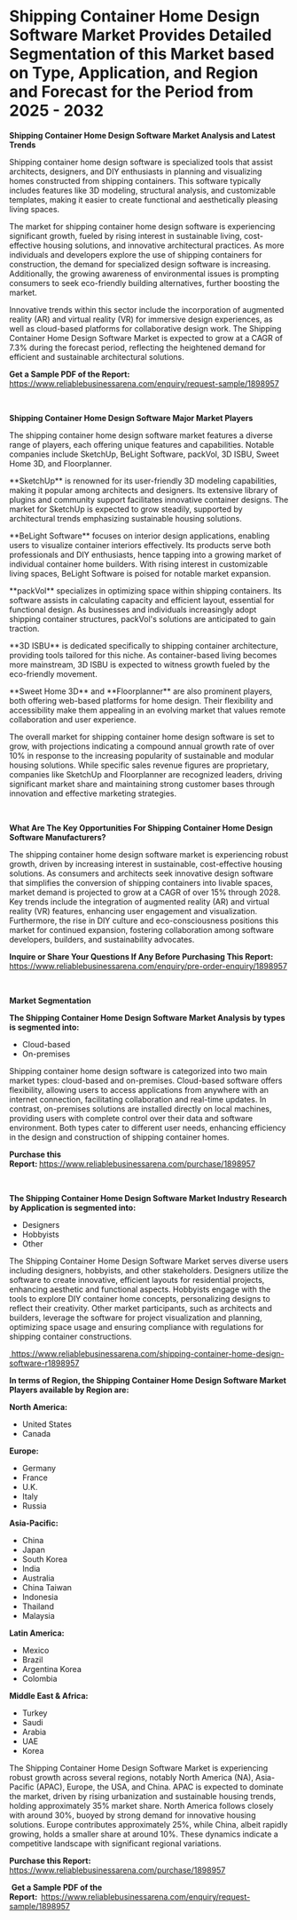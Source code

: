 <p><h1>Shipping Container Home Design Software Market Provides Detailed Segmentation of this Market based on Type, Application, and Region and Forecast for the Period from 2025 - 2032</h1></p><p><strong>Shipping Container Home Design Software Market Analysis and Latest Trends</strong></p>
<p><p>Shipping container home design software is specialized tools that assist architects, designers, and DIY enthusiasts in planning and visualizing homes constructed from shipping containers. This software typically includes features like 3D modeling, structural analysis, and customizable templates, making it easier to create functional and aesthetically pleasing living spaces.</p><p>The market for shipping container home design software is experiencing significant growth, fueled by rising interest in sustainable living, cost-effective housing solutions, and innovative architectural practices. As more individuals and developers explore the use of shipping containers for construction, the demand for specialized design software is increasing. Additionally, the growing awareness of environmental issues is prompting consumers to seek eco-friendly building alternatives, further boosting the market.</p><p>Innovative trends within this sector include the incorporation of augmented reality (AR) and virtual reality (VR) for immersive design experiences, as well as cloud-based platforms for collaborative design work. The Shipping Container Home Design Software Market is expected to grow at a CAGR of 7.3% during the forecast period, reflecting the heightened demand for efficient and sustainable architectural solutions.</p></p>
<p><strong>Get a Sample PDF of the Report:&nbsp;</strong> <a href="https://www.reliablebusinessarena.com/enquiry/request-sample/1898957?utm_campaign=3057&utm_medium=2&utm_source=Github&utm_content=ia&utm_term=19042025&utm_id=shipping-container-home-design-software">https://www.reliablebusinessarena.com/enquiry/request-sample/1898957</a></p>
<p>&nbsp;</p>
<p><strong>Shipping Container Home Design Software Major Market Players</strong></p>
<p><p>The shipping container home design software market features a diverse range of players, each offering unique features and capabilities. Notable companies include SketchUp, BeLight Software, packVol, 3D ISBU, Sweet Home 3D, and Floorplanner.</p><p>**SketchUp** is renowned for its user-friendly 3D modeling capabilities, making it popular among architects and designers. Its extensive library of plugins and community support facilitates innovative container designs. The market for SketchUp is expected to grow steadily, supported by architectural trends emphasizing sustainable housing solutions.</p><p>**BeLight Software** focuses on interior design applications, enabling users to visualize container interiors effectively. Its products serve both professionals and DIY enthusiasts, hence tapping into a growing market of individual container home builders. With rising interest in customizable living spaces, BeLight Software is poised for notable market expansion.</p><p>**packVol** specializes in optimizing space within shipping containers. Its software assists in calculating capacity and efficient layout, essential for functional design. As businesses and individuals increasingly adopt shipping container structures, packVol's solutions are anticipated to gain traction.</p><p>**3D ISBU** is dedicated specifically to shipping container architecture, providing tools tailored for this niche. As container-based living becomes more mainstream, 3D ISBU is expected to witness growth fueled by the eco-friendly movement.</p><p>**Sweet Home 3D** and **Floorplanner** are also prominent players, both offering web-based platforms for home design. Their flexibility and accessibility make them appealing in an evolving market that values remote collaboration and user experience.</p><p>The overall market for shipping container home design software is set to grow, with projections indicating a compound annual growth rate of over 10% in response to the increasing popularity of sustainable and modular housing solutions. While specific sales revenue figures are proprietary, companies like SketchUp and Floorplanner are recognized leaders, driving significant market share and maintaining strong customer bases through innovation and effective marketing strategies.</p></p>
<p>&nbsp;</p>
<p><strong>What Are The Key Opportunities For Shipping Container Home Design Software Manufacturers?</strong></p>
<p><p>The shipping container home design software market is experiencing robust growth, driven by increasing interest in sustainable, cost-effective housing solutions. As consumers and architects seek innovative design software that simplifies the conversion of shipping containers into livable spaces, market demand is projected to grow at a CAGR of over 15% through 2028. Key trends include the integration of augmented reality (AR) and virtual reality (VR) features, enhancing user engagement and visualization. Furthermore, the rise in DIY culture and eco-consciousness positions this market for continued expansion, fostering collaboration among software developers, builders, and sustainability advocates.</p></p>
<p><strong>Inquire or Share Your Questions If Any Before Purchasing This Report:</strong> <a href="https://www.reliablebusinessarena.com/enquiry/pre-order-enquiry/1898957?utm_campaign=3057&utm_medium=2&utm_source=Github&utm_content=ia&utm_term=19042025&utm_id=shipping-container-home-design-software">https://www.reliablebusinessarena.com/enquiry/pre-order-enquiry/1898957</a></p>
<p>&nbsp;</p>
<p><strong>Market Segmentation</strong></p>
<p><strong>The Shipping Container Home Design Software Market Analysis by types is segmented into:</strong></p>
<p><ul><li>Cloud-based</li><li>On-premises</li></ul></p>
<p><p>Shipping container home design software is categorized into two main market types: cloud-based and on-premises. Cloud-based software offers flexibility, allowing users to access applications from anywhere with an internet connection, facilitating collaboration and real-time updates. In contrast, on-premises solutions are installed directly on local machines, providing users with complete control over their data and software environment. Both types cater to different user needs, enhancing efficiency in the design and construction of shipping container homes.</p></p>
<p><strong>Purchase this Report:&nbsp;</strong><a href="https://www.reliablebusinessarena.com/purchase/1898957?utm_campaign=3057&utm_medium=2&utm_source=Github&utm_content=ia&utm_term=19042025&utm_id=shipping-container-home-design-software">https://www.reliablebusinessarena.com/purchase/1898957</a></p>
<p>&nbsp;</p>
<p><strong>The Shipping Container Home Design Software Market Industry Research by Application is segmented into:</strong></p>
<p><ul><li>Designers</li><li>Hobbyists</li><li>Other</li></ul></p>
<p><p>The Shipping Container Home Design Software Market serves diverse users including designers, hobbyists, and other stakeholders. Designers utilize the software to create innovative, efficient layouts for residential projects, enhancing aesthetic and functional aspects. Hobbyists engage with the tools to explore DIY container home concepts, personalizing designs to reflect their creativity. Other market participants, such as architects and builders, leverage the software for project visualization and planning, optimizing space usage and ensuring compliance with regulations for shipping container constructions.</p></p>
<p><a href="https://www.reliablebusinessarena.com/shipping-container-home-design-software-r1898957?utm_campaign=3057&utm_medium=2&utm_source=Github&utm_content=ia&utm_term=19042025&utm_id=shipping-container-home-design-software">&nbsp;https://www.reliablebusinessarena.com/shipping-container-home-design-software-r1898957</a></p>
<p><strong>In terms of Region, the Shipping Container Home Design Software Market Players available by Region are:</strong></p>
<p>
    <p> <strong> North America: </strong>
        <ul>
            <li>United States</li>
            <li>Canada</li>
        </ul>
        </p> 
    <p> <strong> Europe: </strong>
        <ul>
            <li>Germany</li>
            <li>France</li>
            <li>U.K.</li>
            <li>Italy</li>
            <li>Russia</li>
        </ul>
        </p> 
    <p> <strong> Asia-Pacific: </strong>
        <ul>
            <li>China</li>
            <li>Japan</li>
            <li>South Korea</li>
            <li>India</li>
            <li>Australia</li>
            <li>China Taiwan</li>
            <li>Indonesia</li>
            <li>Thailand</li>
            <li>Malaysia</li>
        </ul>
        </p> 
    <p> <strong> Latin America: </strong>
        <ul>
            <li>Mexico</li>
            <li>Brazil</li>
            <li>Argentina Korea</li>
            <li>Colombia</li>
        </ul>
        </p> 
    <p> <strong> Middle East & Africa: </strong>
        <ul>
            <li>Turkey</li>
            <li>Saudi</li>
            <li>Arabia</li>
            <li>UAE</li>
            <li>Korea</li>
        </ul>
    </p>
    </p>
<p><p>The Shipping Container Home Design Software Market is experiencing robust growth across several regions, notably North America (NA), Asia-Pacific (APAC), Europe, the USA, and China. APAC is expected to dominate the market, driven by rising urbanization and sustainable housing trends, holding approximately 35% market share. North America follows closely with around 30%, buoyed by strong demand for innovative housing solutions. Europe contributes approximately 25%, while China, albeit rapidly growing, holds a smaller share at around 10%. These dynamics indicate a competitive landscape with significant regional variations.</p></p>
<p><strong>Purchase this Report: </strong><a href="https://www.reliablebusinessarena.com/purchase/1898957?utm_campaign=3057&utm_medium=2&utm_source=Github&utm_content=ia&utm_term=19042025&utm_id=shipping-container-home-design-software">https://www.reliablebusinessarena.com/purchase/1898957</a></p>
<p>&nbsp;<strong>Get a Sample PDF of the Report:&nbsp;&nbsp;</strong><a href="https://www.reliablebusinessarena.com/enquiry/request-sample/1898957?utm_campaign=3057&utm_medium=2&utm_source=Github&utm_content=ia&utm_term=19042025&utm_id=shipping-container-home-design-software">https://www.reliablebusinessarena.com/enquiry/request-sample/1898957</a></p>
<p><strong></strong></p>
<p><p></p><p></p><p></p></p>